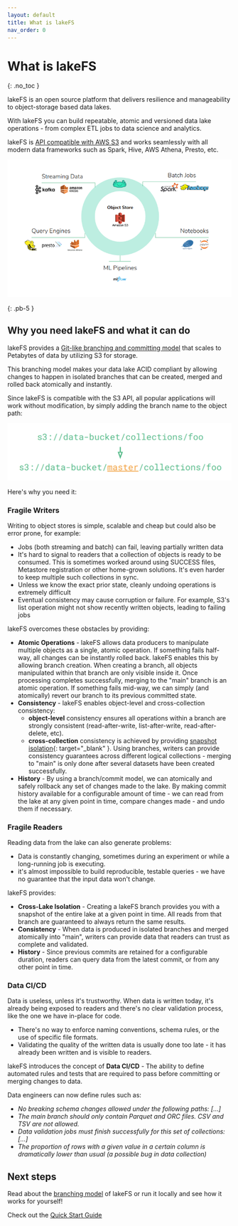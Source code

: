 ```yaml
---
layout: default
title: What is lakeFS
nav_order: 0
---
```


# What is lakeFS
{: .no_toc }  

lakeFS is an open source platform that delivers resilience and manageability to object-storage based data lakes.

With lakeFS you can build repeatable, atomic and versioned data lake operations - from complex ETL jobs to data science and analytics.

lakeFS is [API compatible with AWS S3](reference/s3.md) and works seamlessly with all modern data frameworks such as Spark, Hive, AWS Athena, Presto, etc.

![lakeFS](assets/img/wrapper.png) 


{: .pb-5 }

## Why you need lakeFS and what it can do

lakeFS provides a [Git-like branching and committing model](branching/model.md) that scales to Petabytes of data by utilizing S3 for storage.

This branching model makes your data lake ACID compliant by allowing changes to happen in isolated branches that can be created, merged and rolled back atomically and instantly.

Since lakeFS is compatible with the S3 API, all popular applications will work without modification, by simply adding the branch name to the object path:

![lakeFS s3 addressing](assets/img/s3_branch.png)

Here's why you need it:

### Fragile Writers

Writing to object stores is simple, scalable and cheap but could also be error prone, for example:

* Jobs (both streaming and batch) can fail, leaving partially written data
* It's hard to signal to readers that a collection of objects is ready to be consumed. This is sometimes worked around using SUCCESS files, Metastore registration or other home-grown solutions.
   It's even harder to keep multiple such collections in sync.
* Unless we know the exact prior state, cleanly undoing operations is extremely difficult
* Eventual consistency may cause corruption or failure. For example, S3's list operation might not show recently written objects, leading to failing jobs

lakeFS overcomes these obstacles by providing:

* **Atomic Operations** - lakeFS allows data producers to manipulate multiple objects as a single, atomic operation. If something fails half-way, all changes can be instantly rolled back. lakeFS enables this by allowing branch creation. When creating a branch, all objects manipulated within that branch are only visible inside it. Once processing completes successfully, merging to the "main" branch is an atomic operation. If something fails mid-way, we can simply (and atomically) revert our branch to its previous committed state.
* **Consistency** - lakeFS enables object-level and cross-collection consistency:
    * **object-level** consistency ensures all operations within a branch are strongly consistent (read-after-write, list-after-write, read-after-delete, etc).
    * **cross-collection** consistency is achieved by providing [snapshot isolation](https://en.wikipedia.org/wiki/Snapshot_isolation){: target="_blank" }. Using branches, writers can provide consistency guarantees across different logical collections - merging to "main" is only done after several datasets have been created successfully.
* **History** - By using a branch/commit model, we can atomically and safely rollback any set of changes made to the lake. By making commit history available for a configurable amount of time - we can read from the lake at any given point in time, compare changes made - and undo them if necessary.


### Fragile Readers

Reading data from the lake can also generate problems:

- Data is constantly changing, sometimes during an experiment or while a long-running job is executing.
- it's almost impossible to build reproducible, testable queries - we have no guarantee that the input data won't change.

lakeFS provides:

* **Cross-Lake Isolation** - Creating a lakeFS branch provides you with a snapshot of the entire lake at a given point in time. All reads from that branch are guaranteed to always return the same results.
* **Consistency** - When data is produced in isolated branches and merged atomically into "main", writers can provide data that readers can trust as complete and validated.
* **History** - Since previous commits are retained for a configurable duration, readers can query data from the latest commit, or from any other point in time.

### Data CI/CD

Data is useless, unless it's trustworthy. When data is written today, it's already being exposed to readers and there's no clear validation process, like the one we have in-place for code.

* There's no way to enforce naming conventions, schema rules, or the use of specific file formats.
* Validating the quality of the written data is usually done too late - it has already been written and is visible to readers. 
 
 lakeFS introduces the concept of **Data CI/CD** - The ability to define automated rules and tests that are required
 to pass before committing or merging changes to data. 
 
Data engineers can now define rules such as:

* *No breaking schema changes allowed under the following paths: \[...\]*
* *The main branch should only contain Parquet and ORC files. CSV and TSV are not allowed.*
* *Data validation jobs must finish successfully for this set of collections: \[...\]*
* *The proportion of rows with a given value in a certain column is dramatically lower than usual (a possible bug in data collection)*


## Next steps

Read about the [branching model](branching/model.md) of lakeFS or run it locally and see how it works for yourself!

Check out the [Quick Start Guide](quickstart.md)
